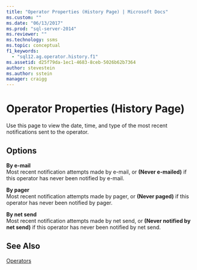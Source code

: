```yaml
---
title: "Operator Properties (History Page) | Microsoft Docs"
ms.custom: ""
ms.date: "06/13/2017"
ms.prod: "sql-server-2014"
ms.reviewer: ""
ms.technology: ssms
ms.topic: conceptual
f1_keywords: 
  - "sql12.ag.operator.history.f1"
ms.assetid: d25f79da-1ec1-4683-8ceb-5026b62b7364
author: stevestein
ms.author: sstein
manager: craigg
---
```

# Operator Properties (History Page)
  Use this page to view the date, time, and type of the most recent notifications sent to the operator.  
  
## Options  
 **By e-mail**  
 Most recent notification attempts made by e-mail, or **(Never e-mailed)** if this operator has never been notified by e-mail.  
  
 **By pager**  
 Most recent notification attempts made by pager, or **(Never paged)** if this operator has never been notified by pager.  
  
 **By net send**  
 Most recent notification attempts made by net send, or **(Never notified by net send)** if this operator has never been notified by net send.  
  
## See Also  
 [Operators](operators.md)  
  
  
